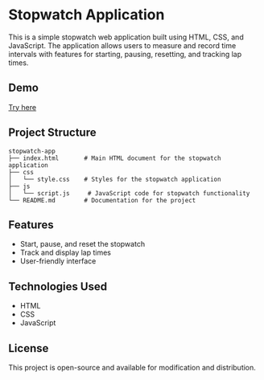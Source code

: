 # Stopwatch Application

This is a simple stopwatch web application built using HTML, CSS, and JavaScript. The application allows users to measure and record time intervals with features for starting, pausing, resetting, and tracking lap times.

## Demo
[Try here](http://10.98.230.98:5500/stopwatch-app/index.html)


## Project Structure

```
stopwatch-app
├── index.html       # Main HTML document for the stopwatch application
├── css
│   └── style.css    # Styles for the stopwatch application
├── js
│   └── script.js     # JavaScript code for stopwatch functionality
└── README.md        # Documentation for the project
```

## Features

- Start, pause, and reset the stopwatch
- Track and display lap times
- User-friendly interface



## Technologies Used

- HTML
- CSS
- JavaScript

## License

This project is open-source and available for modification and distribution.
